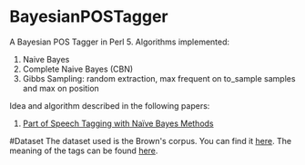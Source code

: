 # BayesianPOSTagger
A Bayesian POS Tagger in Perl 5.
Algorithms implemented:

1) Naive Bayes
2) Complete Naive Bayes (CBN)
3) Gibbs Sampling: random extraction, max frequent on to_sample samples and max on position

Idea and algorithm described in the following papers:
1) [Part of Speech Tagging with Naïve Bayes Methods](https://www.researchgate.net/publication/264743842_Part_of_Speech_Tagging_with_Naive_Bayes_Methods)

#Dataset
The dataset used is the Brown's corpus. You can find it [here](http://www.sls.hawaii.edu/bley-vroman/browntag_nolines.txt).
The meaning of the tags can be found [here](http://www.helsinki.fi/varieng/CoRD/corpora/BROWN/tags.html).
